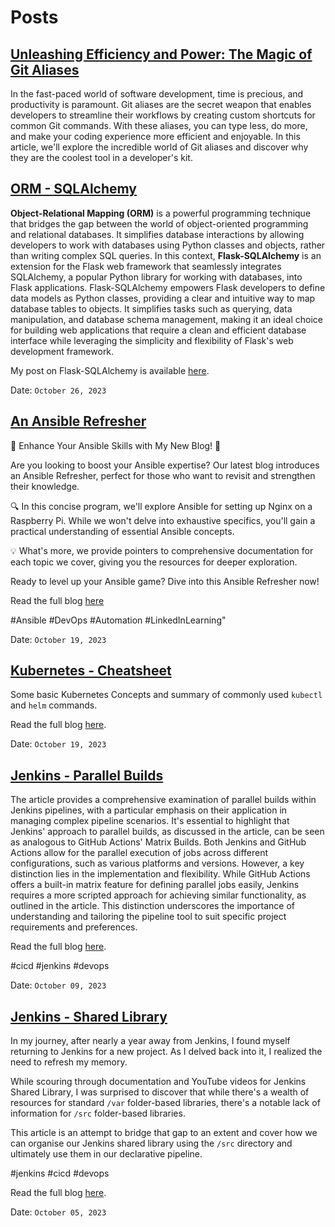 # Posts

## [Unleashing Efficiency and Power: The Magic of Git Aliases](https://blog.seneshore.com/devops/git/2023/11/02/the-magic-of-git-aliases.html)
In the fast-paced world of software development, time is precious, and productivity is paramount. Git aliases are the secret weapon that enables developers to streamline their workflows by creating custom shortcuts for common Git commands. With these aliases, you can type less, do more, and make your coding experience more efficient and enjoyable. In this article, we'll explore the incredible world of Git aliases and discover why they are the coolest tool in a developer's kit.

## [ORM - SQLAlchemy](https://blog.seneshore.com/python/orm/2023/10/26/flask-sqlalchemy.html)
**Object-Relational Mapping (ORM)** is a powerful programming technique that bridges the gap between the 
world of object-oriented programming and relational databases. It simplifies database interactions by 
allowing developers to work with databases using Python classes and objects, rather than writing complex 
SQL queries. In this context, **Flask-SQLAlchemy** is an extension for the Flask web framework that 
seamlessly integrates SQLAlchemy, a popular Python library for working with databases, into Flask 
applications. Flask-SQLAlchemy empowers Flask developers to define data models as Python classes, 
providing a clear and intuitive way to map database tables to objects. It simplifies tasks such as 
querying, data manipulation, and database schema management, making it an ideal choice for building 
web applications that require a clean and efficient database interface while leveraging the simplicity 
and flexibility of Flask's web development framework.

My post on Flask-SQLAlchemy is available [here](https://blog.seneshore.com/python/orm/2023/10/26/flask-sqlalchemy.html).

Date: `October 26, 2023`

## [An Ansible Refresher](https://blog.seneshore.com/devops/ansible/2023/10/19/ansible-refresher.html)
🚀 Enhance Your Ansible Skills with My New Blog! 🚀

Are you looking to boost your Ansible expertise? Our latest blog introduces an Ansible Refresher, perfect for those who want to revisit and strengthen their knowledge.

🔍 In this concise program, we'll explore Ansible for setting up Nginx on a Raspberry Pi. While we won't delve into exhaustive specifics, you'll gain a practical understanding of essential Ansible concepts.

💡 What's more, we provide pointers to comprehensive documentation for each topic we cover, giving you the resources for deeper exploration.

Ready to level up your Ansible game? Dive into this Ansible Refresher now!

Read the full blog [here](https://blog.seneshore.com/devops/ansible/2023/10/19/ansible-refresher.html)

#Ansible #DevOps #Automation #LinkedInLearning"

Date: `October 19, 2023`

## [Kubernetes - Cheatsheet](https://blog.seneshore.com/devops/kubernetes/2023/10/19/kubernetes-cheat-sheet.html)
Some basic Kubernetes Concepts and summary of commonly used `kubectl` and `helm` commands.

Read the full blog [here](https://blog.seneshore.com/devops/kubernetes/2023/10/19/kubernetes-cheat-sheet.html).

Date: `October 19, 2023`

## [Jenkins - Parallel Builds](https://blog.seneshore.com/devops/cicd/jenkins/2023/10/09/jenkins-parallel-builds.html)
The article provides a comprehensive examination of parallel builds within Jenkins pipelines, with a particular emphasis on their application in managing complex pipeline scenarios.
It's essential to highlight that Jenkins' approach to parallel builds, as discussed in the article, can be seen as analogous to GitHub Actions' Matrix Builds. Both Jenkins and GitHub Actions allow for the parallel execution of jobs across different configurations, such as various platforms and versions. However, a key distinction lies in the implementation and flexibility. While GitHub Actions offers a built-in matrix feature for defining parallel jobs easily, Jenkins requires a more scripted approach for achieving similar functionality, as outlined in the article.
This distinction underscores the importance of understanding and tailoring the pipeline tool to suit specific project requirements and preferences.

Read the full blog [here](https://blog.seneshore.com/devops/jenkins/2023/10/09/jenkins-parallel-builds.html).

#cicd #jenkins #devops

Date: `October 09, 2023`

## [Jenkins - Shared Library](https://blog.seneshore.com/devops/cicd/jenkins/2023/10/05/jenkins-shared-library.html)
In my journey, after nearly a year away from Jenkins, I found myself returning to Jenkins for a new project. As I delved back into it, I realized the need to refresh my memory. 

While scouring through documentation and YouTube videos for Jenkins Shared Library, I was surprised to discover that while there's a wealth of resources for standard `/var` folder-based libraries, there's a notable lack of information for `/src` folder-based libraries. 

This article is an attempt to bridge that gap to an extent and cover how we can organise our Jenkins shared library using the `/src` directory and ultimately use them in our declarative pipeline. 

#jenkins #cicd #devops

Read the full blog [here](https://blog.seneshore.com/devops/jenkins/2023/10/05/jenkins-shared-library.html).

Date: `October 05, 2023`

